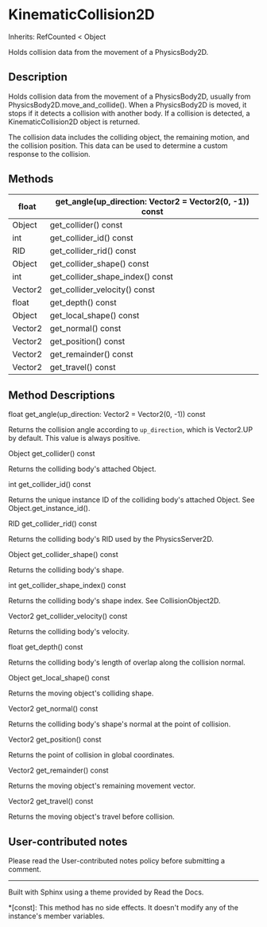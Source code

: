 # KinematicCollision2D

Inherits: RefCounted < Object

Holds collision data from the movement of a PhysicsBody2D.

## Description

Holds collision data from the movement of a PhysicsBody2D, usually from
PhysicsBody2D.move_and_collide(). When a PhysicsBody2D is moved, it stops if
it detects a collision with another body. If a collision is detected, a
KinematicCollision2D object is returned.

The collision data includes the colliding object, the remaining motion, and
the collision position. This data can be used to determine a custom response
to the collision.

## Methods

float | get_angle(up_direction: Vector2 = Vector2(0, -1)) const  
---|---  
Object | get_collider() const  
int | get_collider_id() const  
RID | get_collider_rid() const  
Object | get_collider_shape() const  
int | get_collider_shape_index() const  
Vector2 | get_collider_velocity() const  
float | get_depth() const  
Object | get_local_shape() const  
Vector2 | get_normal() const  
Vector2 | get_position() const  
Vector2 | get_remainder() const  
Vector2 | get_travel() const  
  
## Method Descriptions

float get_angle(up_direction: Vector2 = Vector2(0, -1)) const

Returns the collision angle according to `up_direction`, which is Vector2.UP
by default. This value is always positive.

Object get_collider() const

Returns the colliding body's attached Object.

int get_collider_id() const

Returns the unique instance ID of the colliding body's attached Object. See
Object.get_instance_id().

RID get_collider_rid() const

Returns the colliding body's RID used by the PhysicsServer2D.

Object get_collider_shape() const

Returns the colliding body's shape.

int get_collider_shape_index() const

Returns the colliding body's shape index. See CollisionObject2D.

Vector2 get_collider_velocity() const

Returns the colliding body's velocity.

float get_depth() const

Returns the colliding body's length of overlap along the collision normal.

Object get_local_shape() const

Returns the moving object's colliding shape.

Vector2 get_normal() const

Returns the colliding body's shape's normal at the point of collision.

Vector2 get_position() const

Returns the point of collision in global coordinates.

Vector2 get_remainder() const

Returns the moving object's remaining movement vector.

Vector2 get_travel() const

Returns the moving object's travel before collision.

## User-contributed notes

Please read the User-contributed notes policy before submitting a comment.

* * *

Built with Sphinx using a theme provided by Read the Docs.

  *[const]: This method has no side effects. It doesn't modify any of the instance's member variables.

